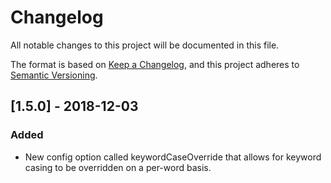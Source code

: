 # Changelog
All notable changes to this project will be documented in this file.

The format is based on [Keep a Changelog](https://keepachangelog.com/en/1.0.0/),
and this project adheres to [Semantic Versioning](https://semver.org/spec/v2.0.0.html).

## [1.5.0] - 2018-12-03
### Added
- New config option called keywordCaseOverride that allows for keyword casing to be overridden on a per-word basis.

